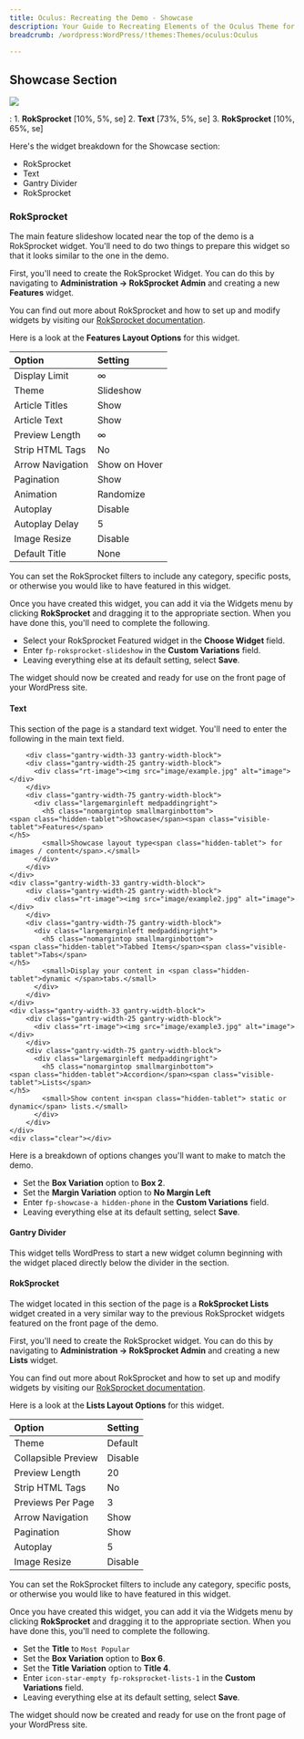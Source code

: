 ```yaml
---
title: Oculus: Recreating the Demo - Showcase
description: Your Guide to Recreating Elements of the Oculus Theme for WordPress
breadcrumb: /wordpress:WordPress/!themes:Themes/oculus:Oculus

---
```


Showcase Section
-----
![][demo]

:	1. **RokSprocket** [10%, 5%, se]
	2. **Text** [73%, 5%, se]
	3. **RokSprocket** [10%, 65%, se]

Here's the widget breakdown for the Showcase section:

* RokSprocket
* Text
* Gantry Divider
* RokSprocket

### RokSprocket

The main feature slideshow located near the top of the demo is a RokSprocket widget. You'll need to do two things to prepare this widget so that it looks similar to the one in the demo.

First, you'll need to create the RokSprocket Widget. You can do this by navigating to **Administration -> RokSprocket Admin** and creating a new **Features** widget. 

You can find out more about RokSprocket and how to set up and modify widgets by visiting our [RokSprocket documentation][roksprocket].

Here is a look at the **Features Layout Options** for this widget.

| Option           | Setting       |  
| :--------------- | :------------ |  
| Display Limit    | ∞             |  
| Theme            | Slideshow     |  
| Article Titles   | Show          |  
| Article Text     | Show          |  
| Preview Length   | ∞             |  
| Strip HTML Tags  | No            |  
| Arrow Navigation | Show on Hover |  
| Pagination       | Show          |  
| Animation        | Randomize     |  
| Autoplay         | Disable       |  
| Autoplay Delay   | 5             |  
| Image Resize     | Disable       |  
| Default Title    | None          |  

You can set the RokSprocket filters to include any category, specific posts, or otherwise you would like to have featured in this widget.

Once you have created this widget, you can add it via the Widgets menu by clicking **RokSprocket** and dragging it to the appropriate section. When you have done this, you'll need to complete the following.

* Select your RokSprocket Featured widget in the **Choose Widget** field.
* Enter `fp-roksprocket-slideshow` in the **Custom Variations** field.
* Leaving everything else at its default setting, select **Save**.

The widget should now be created and ready for use on the front page of your WordPress site.

#### Text

This section of the page is a standard text widget. You'll need to enter the following in the main text field.

~~~
	<div class="gantry-width-33 gantry-width-block">
	<div class="gantry-width-25 gantry-width-block">
	  <div class="rt-image"><img src="image/example.jpg" alt="image"></div>
	</div>
	<div class="gantry-width-75 gantry-width-block">
	  <div class="largemarginleft medpaddingright">
	    <h5 class="nomargintop smallmarginbottom">
<span class="hidden-tablet">Showcase</span><span class="visible-tablet">Features</span>
</h5>
		<small>Showcase layout type<span class="hidden-tablet"> for images / content</span>.</small>
	  </div>
	</div>
</div>	
<div class="gantry-width-33 gantry-width-block">
	<div class="gantry-width-25 gantry-width-block">
	  <div class="rt-image"><img src="image/example2.jpg" alt="image"></div>
	</div>
	<div class="gantry-width-75 gantry-width-block">
	  <div class="largemarginleft medpaddingright">
	    <h5 class="nomargintop smallmarginbottom">
<span class="hidden-tablet">Tabbed Items</span><span class="visible-tablet">Tabs</span>
</h5>
	    <small>Display your content in <span class="hidden-tablet">dynamic </span>tabs.</small>
	  </div>
	</div>
</div>	
<div class="gantry-width-33 gantry-width-block">
	<div class="gantry-width-25 gantry-width-block">
	  <div class="rt-image"><img src="image/example3.jpg" alt="image"></div>
	</div>
	<div class="gantry-width-75 gantry-width-block">
	  <div class="largemarginleft medpaddingright">
	    <h5 class="nomargintop smallmarginbottom">
<span class="hidden-tablet">Accordion</span><span class="visible-tablet">Lists</span>
</h5>
	    <small>Show content in<span class="hidden-tablet"> static or dynamic</span> lists.</small>
	  </div>
	</div>
</div>	
<div class="clear"></div>
~~~

Here is a breakdown of options changes you'll want to make to match the demo.

* Set the **Box Variation** option to **Box 2**.
* Set the **Margin Variation** option to **No Margin Left**
* Enter `fp-showcase-a hidden-phone` in the **Custom Variations** field.
* Leaving everything else at its default setting, select **Save**.

#### Gantry Divider

This widget tells WordPress to start a new widget column beginning with the widget placed directly below the divider in the section.

#### RokSprocket

The widget located in this section of the page is a **RokSprocket Lists** widget created in a very similar way to the previous RokSprocket widgets featured on the front page of the demo.

First, you'll need to create the RokSprocket widget. You can do this by navigating to **Administration -> RokSprocket Admin** and creating a new **Lists** widget.

You can find out more about RokSprocket and how to set up and modify widgets by visiting our [RokSprocket documentation][roksprocket].

Here is a look at the **Lists Layout Options** for this widget.

| Option              | Setting |  
| :------------------ | :------ |  
| Theme               | Default |  
| Collapsible Preview | Disable |  
| Preview Length      | 20      |  
| Strip HTML Tags     | No      |  
| Previews Per Page   | 3       |  
| Arrow Navigation    | Show    |  
| Pagination          | Show    |  
| Autoplay            | 5       |  
| Image Resize        | Disable |  

You can set the RokSprocket filters to include any category, specific posts, or otherwise you would like to have featured in this widget.

Once you have created this widget, you can add it via the Widgets menu by clicking **RokSprocket** and dragging it to the appropriate section. When you have done this, you'll need to complete the following.

* Set the **Title** to `Most Popular`
* Set the **Box Variation** option to **Box 6**.
* Set the **Title Variation** option to **Title 4**.
* Enter `icon-star-empty fp-roksprocket-lists-1` in the **Custom Variations** field.
* Leaving everything else at its default setting, select **Save**.

The widget should now be created and ready for use on the front page of your WordPress site. 

[demo]: assets/demo_3.jpeg
[roksprocket]: ../../plugins/roksprocket/